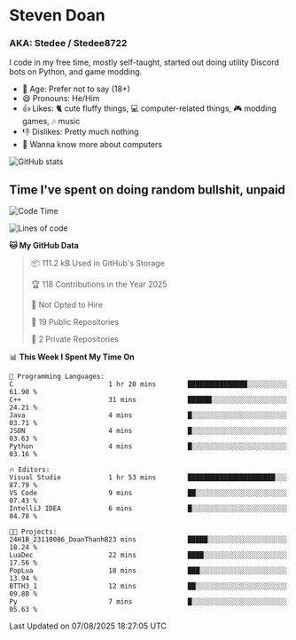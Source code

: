 # Steven Doan
### AKA: Stedee / Stedee8722
I code in my free time, mostly self-taught, started out doing utility Discord bots on Python, and game modding.

- 🤔 Age: Prefer not to say (18+)
- 😄 Pronouns: He/Him
- 👍 Likes: 🐈 cute fluffy things, 💻 computer-related things, 🎮 modding games, 🎶 music
- 👎 Dislikes: Pretty much nothing
- 🥹 Wanna know more about computers

![GitHub stats](https://github-readme-stats-iota-mocha-40.vercel.app/api?username=Stedee8722&show=prs_merged,prs_merged_percentage&show_icons=true&theme=transparent)

## Time I've spent on doing random bullshit, unpaid
<!--START_SECTION:Time I've spent on doing random bullshit, unpaid-->
![Code Time](http://img.shields.io/badge/Code%20Time-302%20hrs%2043%20mins-blue)

![Lines of code](https://img.shields.io/badge/From%20Hello%20World%20I%27ve%20Written-87.0%20thousand%20lines%20of%20code-blue)

**🐱 My GitHub Data** 

> 📦 111.2 kB Used in GitHub's Storage 
 > 
> 🏆 118 Contributions in the Year 2025
 > 
> 🚫 Not Opted to Hire
 > 
> 📜 19 Public Repositories 
 > 
> 🔑 2 Private Repositories 
 > 
📊 **This Week I Spent My Time On** 

```text
💬 Programming Languages: 
C                        1 hr 20 mins        ███████████████░░░░░░░░░░   61.90 % 
C++                      31 mins             ██████░░░░░░░░░░░░░░░░░░░   24.21 % 
Java                     4 mins              █░░░░░░░░░░░░░░░░░░░░░░░░   03.71 % 
JSON                     4 mins              █░░░░░░░░░░░░░░░░░░░░░░░░   03.63 % 
Python                   4 mins              █░░░░░░░░░░░░░░░░░░░░░░░░   03.16 % 

🔥 Editors: 
Visual Studio            1 hr 53 mins        ██████████████████████░░░   87.79 % 
VS Code                  9 mins              ██░░░░░░░░░░░░░░░░░░░░░░░   07.43 % 
IntelliJ IDEA            6 mins              █░░░░░░░░░░░░░░░░░░░░░░░░   04.78 % 

🐱‍💻 Projects: 
24H1B_23110006_DoanThanhB23 mins             █████░░░░░░░░░░░░░░░░░░░░   18.24 % 
LuaDec                   22 mins             ████░░░░░░░░░░░░░░░░░░░░░   17.56 % 
PopLua                   18 mins             ███░░░░░░░░░░░░░░░░░░░░░░   13.94 % 
BTTH3_1                  12 mins             ██░░░░░░░░░░░░░░░░░░░░░░░   09.88 % 
Py                       7 mins              █░░░░░░░░░░░░░░░░░░░░░░░░   05.63 % 
```


 Last Updated on 07/08/2025 18:27:05 UTC
<!--END_SECTION:Time I've spent on doing random bullshit, unpaid-->
